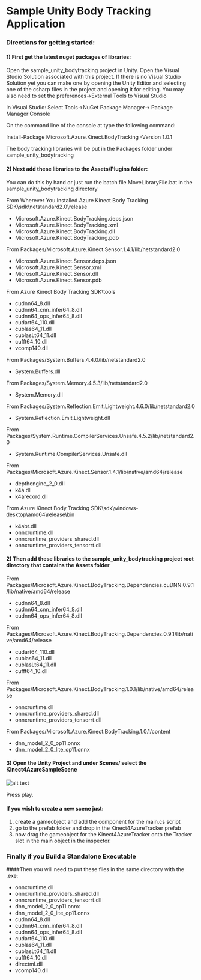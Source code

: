 # Sample Unity Body Tracking Application

### Directions for getting started:


#### 1) First get the latest nuget packages of libraries:

Open the sample_unity_bodytracking project in Unity.
Open the Visual Studio Solution associated with this project.
If there is no Visual Studio Solution yet you can make one by opening the Unity Editor
and selecting one of the csharp files in the project and opening it for editing.
You may also need to set the preferences->External Tools to Visual Studio

In Visual Studio:
Select Tools->NuGet Package Manager-> Package Manager Console

On the command line of the console at type the following command:

Install-Package Microsoft.Azure.Kinect.BodyTracking -Version 1.0.1

The body tracking libraries will be put in the Packages folder under sample_unity_bodytracking


#### 2) Next add these libraries to the Assets/Plugins folder:

You can do this by hand or just run the batch file MoveLibraryFile.bat in the sample_unity_bodytracking directory


From Wherever You Installed Azure Kinect Body Tracking SDK\sdk\netstandard2.0\release

- Microsoft.Azure.Kinect.BodyTracking.deps.json
- Microsoft.Azure.Kinect.BodyTracking.xml
- Microsoft.Azure.Kinect.BodyTracking.dll
- Microsoft.Azure.Kinect.BodyTracking.pdb

From Packages/Microsoft.Azure.Kinect.Sensor.1.4.1/lib/netstandard2.0

- Microsoft.Azure.Kinect.Sensor.deps.json
- Microsoft.Azure.Kinect.Sensor.xml
- Microsoft.Azure.Kinect.Sensor.dll
- Microsoft.Azure.Kinect.Sensor.pdb

From Azure Kinect Body Tracking SDK\tools

- cudnn64_8.dll
- cudnn64_cnn_infer64_8.dll
- cudnn64_ops_infer64_8.dll
- cudart64_110.dll
- cublas64_11.dll
- cublasLt64_11.dll
- cufft64_10.dll
- vcomp140.dll

From Packages/System.Buffers.4.4.0/lib/netstandard2.0

- System.Buffers.dll

From Packages/System.Memory.4.5.3/lib/netstandard2.0

- System.Memory.dll

From Packages/System.Reflection.Emit.Lightweight.4.6.0/lib/netstandard2.0

- System.Reflection.Emit.Lightweight.dll

From Packages/System.Runtime.CompilerServices.Unsafe.4.5.2/lib/netstandard2.0

- System.Runtime.CompilerServices.Unsafe.dll

From Packages/Microsoft.Azure.Kinect.Sensor.1.4.1/lib/native/amd64/release

- depthengine_2_0.dll
- k4a.dll
- k4arecord.dll

From Azure Kinect Body Tracking SDK\sdk\windows-desktop\amd64\release\bin

- k4abt.dll
- onnxruntime.dll
- onnxruntime_providers_shared.dll
- onnxruntime_providers_tensorrt.dll



#### 2) Then add these libraries to the sample_unity_bodytracking project root directory that contains the Assets folder

From Packages/Microsoft.Azure.Kinect.BodyTracking.Dependencies.cuDNN.0.9.1/lib/native/amd64/release

- cudnn64_8.dll
- cudnn64_cnn_infer64_8.dll
- cudnn64_ops_infer64_8.dll

From Packages/Microsoft.Azure.Kinect.BodyTracking.Dependencies.0.9.1/lib/native/amd64/release

- cudart64_110.dll
- cublas64_11.dll
- cublasLt64_11.dll
- cufft64_10.dll

From Packages/Microsoft.Azure.Kinect.BodyTracking.1.0.1/lib/native/amd64/release

- onnxruntime.dll
- onnxruntime_providers_shared.dll
- onnxruntime_providers_tensorrt.dll

From Packages/Microsoft.Azure.Kinect.BodyTracking.1.0.1/content

- dnn_model_2_0_op11.onnx
- dnn_model_2_0_lite_op11.onnx


#### 3) Open the Unity Project and under Scenes/  select the Kinect4AzureSampleScene

![alt text](./UnitySampleGettingStarted.png)


Press play.

#### If you wish to create a new scene just:

1) create a gameobject and add the component for the main.cs script
2) go to the prefab folder and drop in the Kinect4AzureTracker prefab
3) now drag the gameobject for the Kinect4AzureTracker onto the Tracker slot in the main object in the inspector.



### Finally if you Build a Standalone Executable 
####Then you will need to put these files in the same directory with the .exe:

- onnxruntime.dll
- onnxruntime_providers_shared.dll
- onnxruntime_providers_tensorrt.dll
- dnn_model_2_0_op11.onnx
- dnn_model_2_0_lite_op11.onnx
- cudnn64_8.dll
- cudnn64_cnn_infer64_8.dll
- cudnn64_ops_infer64_8.dll
- cudart64_110.dll
- cublas64_11.dll
- cublasLt64_11.dll
- cufft64_10.dll
- directml.dll
- vcomp140.dll

